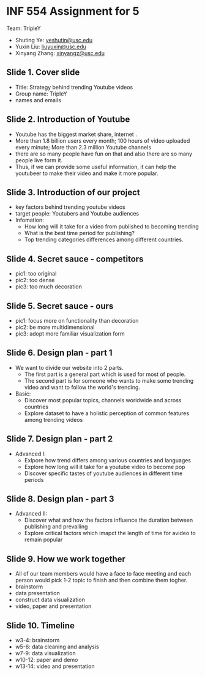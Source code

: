 # INF 554 Assignment for 5

Team: TripleY 
- Shuting Ye: yeshutin@usc.edu
- Yuxin Liu: liuyuxin@usc.edu
- Xinyang Zhang: xinyangz@usc.edu

## Slide 1. Cover slide
 - Title: Strategy behind trending Youtube videos
 - Group name: TripleY
 - names and emails

## Slide 2. Introduction of Youtube
 - Youtube has the biggest market share, internet . 
 - More than 1.8 billion users every month; 100 hours of video uploaded every minute; More than 2.3 million Youtube channels
 - there are so many people have fun on that and also there are so many people live form it. 
 - Thus, if we can provide some useful information, it can help the youtubeer to make their video and make it more popular.  

## Slide 3. Introduction of our project
 - key factors behind trending youtube videos
 - target people: Youtubers and Youtube audiences
 - Infomation:
    - How long will it take for a video from published to becoming trending
    - What is the best time period for publishing?
    - Top trending categories differences among different countries.

## Slide 4. Secret sauce - competitors
 - pic1: too original
 - pic2: too dense
 - pic3: too much decoration

## Slide 5. Secret sauce - ours
 - pic1: focus more on functionality than decoration
 - pic2: be more multidimensional
 - pic3: adopt more familiar visualization form

## Slide 6. Design plan - part 1
 - We want to divide our website into 2 parts. 
    - The first part is a general part which is used for most of people.
    - The second part is for someone who wants to make some trending video and want to follow the world's trending.
 - Basic:
    - Discover most popular topics, channels worldwide and across countries 
    - Explore dataset to have a holistic perception of common features among trending videos

## Slide 7. Design plan - part 2
 - Advanced I:
    - Exlpore how trend differs among various countries and languages
    - Explore how long will it take for a youtube video to become pop
    - Discover specific tastes of youtube audiences in different time periods 

## Slide 8. Design plan - part 3
 - Advanced II:
    - Discover what and how the factors influence the duration between publishing and prevailing
    - Explore critical factors which imapct the length of time for avideo to remain popular

## Slide 9. How we work together
 - All of our team members would have a face to face meeting and each person would pick 1-2 topic to finish and then combine them togher.
 - brainstorm
 - data presentation
 - construct data visualization
 - video, paper and presentation

## Slide 10. Timeline
 - w3-4: brainstorm
 - w5-6: data cleaning and analysis
 - w7-9: data visualization
 - w10-12: paper and demo
 - w13-14: video and presentation


